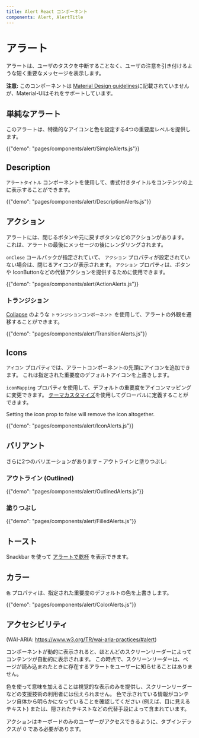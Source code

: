 ```yaml
---
title: Alert React コンポーネント
components: Alert, AlertTitle
---
```


# アラート

<p class="description">アラートは、ユーザのタスクを中断することなく、ユーザの注意を引き付けるような短く重要なメッセージを表示します。</p>

**注意:** このコンポーネントは [Material Design guidelines](https://material.io/)に記載されていませんが、Material-UIはそれをサポートしています。

## 単純なアラート

このアラートは、特徴的なアイコンと色を設定する4つの重要度レベルを提供します。

{{"demo": "pages/components/alert/SimpleAlerts.js"}}

## Description

`アラートタイトル` コンポーネントを使用して、書式付きタイトルをコンテンツの上に表示することができます。

{{"demo": "pages/components/alert/DescriptionAlerts.js"}}

## アクション

アラートには、閉じるボタンや元に戻すボタンなどのアクションがあります。 これは、アラートの最後にメッセージの後にレンダリングされます。

`onClose` コールバックが指定されていて、 `アクション` プロパティが設定されていない場合は、閉じるアイコンが表示されます。 `アクション` プロパティは、ボタンや IconButtonなどの代替アクションを提供するために使用できます。

{{"demo": "pages/components/alert/ActionAlerts.js"}}

### トランジション

[Collapse](/components/transitions/) のような `トランジションコンポーネント` を使用して、アラートの外観を遷移することができます。

{{"demo": "pages/components/alert/TransitionAlerts.js"}}

## Icons

`アイコン` プロパティでは、アラートコンポーネントの先頭にアイコンを追加できます。 これは指定された重要度のデフォルトアイコンを上書きします。

`iconMapping` プロパティを使用して、デフォルトの重要度をアイコンマッピングに変更できます。 [テーマカスタマイズ](/customization/globals/#default-props)を使用してグローバルに定義することができます。

Setting the icon prop to false will remove the icon altogether.

{{"demo": "pages/components/alert/IconAlerts.js"}}

## バリアント

さらに2つのバリエーションがあります – アウトラインと塗りつぶし:

### アウトライン (Outlined)

{{"demo": "pages/components/alert/OutlinedAlerts.js"}}

### 塗りつぶし

{{"demo": "pages/components/alert/FilledAlerts.js"}}

## トースト

Snackbar を使って [アラートで乾杯](/components/snackbars/#customized-snackbars) を表示できます。

## カラー

`色` プロパティは、指定された重要度のデフォルトの色を上書きします。

{{"demo": "pages/components/alert/ColorAlerts.js"}}

## アクセシビリティ

(WAI-ARIA: https://www.w3.org/TR/wai-aria-practices/#alert)

コンポーネントが動的に表示されると、ほとんどのスクリーンリーダーによってコンテンツが自動的に表示されます。 この時点で、スクリーンリーダーは、ページが読み込まれたときに存在するアラートをユーザーに知らせることはありません。

色を使って意味を加えることは視覚的な表示のみを提供し、スクリーンリーダーなどの支援技術の利用者には伝えられません。 色で示されている情報がコンテンツ自体から明らかになっていることを確認してください (例えば、目に見えるテキスト) または、隠されたテキストなどの代替手段によって含まれています。

アクションはキーボードのみのユーザーがアクセスできるように、タブインデックスが 0 である必要があります。
